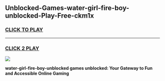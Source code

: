 
## Unblocked-Games-water-girl-fire-boy-unblocked-Play-Free-ckm1x
<h3>
<a href="https://premium76.site?title=water-girl-fire-boy-unblocked&ref=23A">CLICK TO PLAY</a></h3>
<hr>

<h3>
<a href="https://premium76.site?title=water-girl-fire-boy-unblocked&ref=23A">CLICK 2 PLAY</a>
  
</h3>

<a href="https://premium76.site?title=water-girl-fire-boy-unblocked&ref=23A"><img src="https://clearcache.store/games.png"></a>


**water-girl-fire-boy-unblocked games unblocked: Your Gateway to Fun and Accessible Online Gaming**
